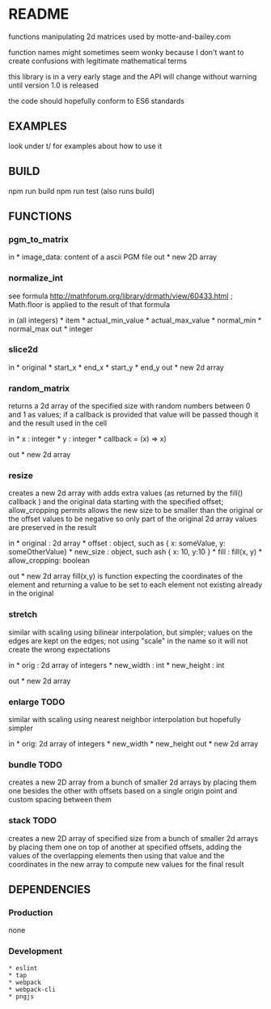 # README

functions manipulating 2d matrices used by motte-and-bailey.com

function names might sometimes seem wonky because I don't want to create
confusions with legitimate mathematical terms

this library is in a very early stage and the API will change without warning
until version 1.0 is released

the code should hopefully conform to ES6 standards

## EXAMPLES
look under t/ for examples about how to use it

## BUILD

npm run build
npm run test (also runs build)

## FUNCTIONS

### pgm_to_matrix
in
    * image_data: content of a ascii PGM file
out
    * new 2D array

### normalize_int
see formula http://mathforum.org/library/drmath/view/60433.html ; Math.floor is applied to the result of that formula

in (all integers)
    * item
    * actual_min_value
    * actual_max_value
    * normal_min
    * normal_max
out
    * integer

### slice2d
in
    * original
    * start_x
    * end_x
    * start_y
    * end_y
out
    * new 2d array

### random_matrix
returns a 2d array of the specified size with random numbers between
0 and 1 as values; if a callback is provided that value will be passed though it
and the result used in the cell

in
    * x : integer
    * y : integer
    * callback = (x) => x)

out
    * new 2d array

### resize
creates a new 2d array with adds extra values (as returned by the fill()
callback ) and the original data starting with the specified offset;
allow_cropping permits allows the new size to be smaller than the original or
the offset values to be negative so only part of the original 2d array values
are preserved in the result

in
    * original : 2d array
    * offset : object, such as { x: someValue, y: someOtherValue}
    * new_size : object, such ash { x: 10, y:10 }
    * fill : fill(x, y)
    * allow_cropping: boolean

out
    * new 2d array
fill(x,y) is function expecting the coordinates of the element and returning
a value to be set to each element not existing already in the original

### stretch
similar with scaling using bilinear interpolation, but simpler; values on the
edges are kept on the edges; not using "scale" in the name so it will not create
the wrong expectations

in
    * orig : 2d array of integers
    * new_width : int
    * new_height : int

out
    * new 2d array

### enlarge TODO
similar with scaling using nearest neighbor interpolation but hopefully simpler

in
    * orig: 2d array of integers
    * new_width
    * new_height
out
    * new 2d array

### bundle TODO
creates a new 2D array from a bunch of smaller 2d arrays by placing them one
besides the other with offsets based on a single origin point and custom
spacing between them

### stack TODO
creates a new 2D array of specified size from a bunch of smaller 2d arrays by
placing them one on top of another at specified offsets, adding the values of the
overlapping elements then using that value and the coordinates in the new array
to compute new values for the final result



## DEPENDENCIES

### Production
none

### Development
    * eslint
    * tap
    * webpack
    * webpack-cli
    * pngjs
